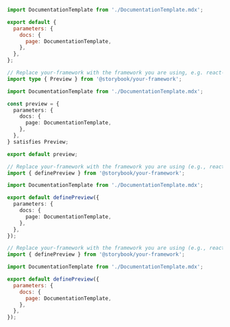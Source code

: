 ```js filename=".storybook/preview.js" renderer="common" language="js" tabTitle="CSF 3"
import DocumentationTemplate from './DocumentationTemplate.mdx';

export default {
  parameters: {
    docs: {
      page: DocumentationTemplate,
    },
  },
};
```

```ts filename=".storybook/preview.ts" renderer="common" language="ts" tabTitle="CSF 3"
// Replace your-framework with the framework you are using, e.g. react-vite, nextjs, vue3-vite, etc.
import type { Preview } from '@storybook/your-framework';

import DocumentationTemplate from './DocumentationTemplate.mdx';

const preview = {
  parameters: {
    docs: {
      page: DocumentationTemplate,
    },
  },
} satisfies Preview;

export default preview;
```

```ts filename=".storybook/preview.ts" renderer="react" language="ts" tabTitle="CSF Next 🧪"
// Replace your-framework with the framework you are using (e.g., react-vite, nextjs, nextjs-vite)
import { definePreview } from '@storybook/your-framework';

import DocumentationTemplate from './DocumentationTemplate.mdx';

export default definePreview({
  parameters: {
    docs: {
      page: DocumentationTemplate,
    },
  },
});
```

<!-- JS snippets still needed while providing both CSF 3 & Next -->

```js filename=".storybook/preview.js" renderer="react" language="js" tabTitle="CSF Next 🧪"
// Replace your-framework with the framework you are using (e.g., react-vite, nextjs, nextjs-vite)
import { definePreview } from '@storybook/your-framework';

import DocumentationTemplate from './DocumentationTemplate.mdx';

export default definePreview({
  parameters: {
    docs: {
      page: DocumentationTemplate,
    },
  },
});
```
